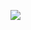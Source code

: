 
<img
  src="https://cr-ss-service.azurewebsites.net/api/ScreenShot?widget=summary&username=nealeu&badges=3&show-avatar=false&style=--header-bg-color:%23000;--border-radius:10px"
/>

<!--
**nealeu/nealeu** is a ✨ _special_ ✨ repository because its `README.md` (this file) appears on your GitHub profile.

Here are some ideas to get you started:

- 🔭 I’m currently working on ...
- 🌱 I’m currently learning ...
- 👯 I’m looking to collaborate on ...
- 🤔 I’m looking for help with ...
- 💬 Ask me about ...
- 📫 How to reach me: ...
- 😄 Pronouns: ...
- ⚡ Fun fact: ...
-->
